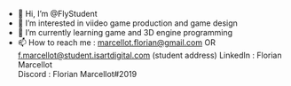 - 👋 Hi, I’m @FlyStudent
- 👀 I’m interested in viideo game production and game design
- 🌱 I’m currently learning game and 3D engine programming
- 📫 How to reach me :
  marcellot.florian@gmail.com OR f.marcellot@student.isartdigital.com (student address)
  LinkedIn : Florian Marcellot  
  Discord : Florian Marcellot#2019
